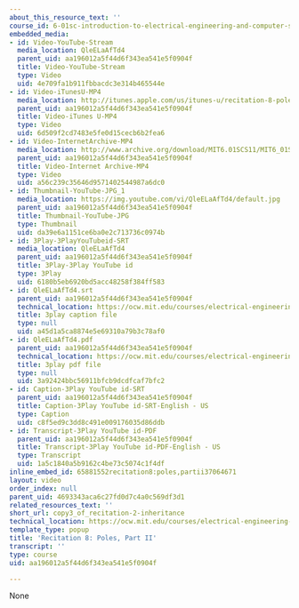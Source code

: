 ```yaml
---
about_this_resource_text: ''
course_id: 6-01sc-introduction-to-electrical-engineering-and-computer-science-i-spring-2011
embedded_media:
- id: Video-YouTube-Stream
  media_location: QleELaAfTd4
  parent_uid: aa196012a5f44d6f343ea541e5f0904f
  title: Video-YouTube-Stream
  type: Video
  uid: 4e709fa1b911fbbacdc3e314b465544e
- id: Video-iTunesU-MP4
  media_location: http://itunes.apple.com/us/itunes-u/recitation-8-poles-part-ii/id490181666?i=108667950
  parent_uid: aa196012a5f44d6f343ea541e5f0904f
  title: Video-iTunes U-MP4
  type: Video
  uid: 6d509f2cd7483e5fe0d15cecb6b2fea6
- id: Video-InternetArchive-MP4
  media_location: http://www.archive.org/download/MIT6.01SCS11/MIT6_01SC_rec8_300k.mp4
  parent_uid: aa196012a5f44d6f343ea541e5f0904f
  title: Video-Internet Archive-MP4
  type: Video
  uid: a56c239c35646d9571402544987a6dc0
- id: Thumbnail-YouTube-JPG_1
  media_location: https://img.youtube.com/vi/QleELaAfTd4/default.jpg
  parent_uid: aa196012a5f44d6f343ea541e5f0904f
  title: Thumbnail-YouTube-JPG
  type: Thumbnail
  uid: da39e6a1151ce6ba0e2c713736c0974b
- id: 3Play-3PlayYouTubeid-SRT
  media_location: QleELaAfTd4
  parent_uid: aa196012a5f44d6f343ea541e5f0904f
  title: 3Play-3Play YouTube id
  type: 3Play
  uid: 6180b5eb6920bd5acc48258f384ff583
- id: QleELaAfTd4.srt
  parent_uid: aa196012a5f44d6f343ea541e5f0904f
  technical_location: https://ocw.mit.edu/courses/electrical-engineering-and-computer-science/6-01sc-introduction-to-electrical-engineering-and-computer-science-i-spring-2011/resource-index/copy3_of_recitation-2-inheritance/QleELaAfTd4.srt
  title: 3play caption file
  type: null
  uid: a45d1a5ca8874e5e69310a79b3c78af0
- id: QleELaAfTd4.pdf
  parent_uid: aa196012a5f44d6f343ea541e5f0904f
  technical_location: https://ocw.mit.edu/courses/electrical-engineering-and-computer-science/6-01sc-introduction-to-electrical-engineering-and-computer-science-i-spring-2011/resource-index/copy3_of_recitation-2-inheritance/QleELaAfTd4.pdf
  title: 3play pdf file
  type: null
  uid: 3a92424bbc56911bfcb9dcdfcaf7bfc2
- id: Caption-3Play YouTube id-SRT
  parent_uid: aa196012a5f44d6f343ea541e5f0904f
  title: Caption-3Play YouTube id-SRT-English - US
  type: Caption
  uid: c8f5ed9c3dd8c491e009176035d86ddb
- id: Transcript-3Play YouTube id-PDF
  parent_uid: aa196012a5f44d6f343ea541e5f0904f
  title: Transcript-3Play YouTube id-PDF-English - US
  type: Transcript
  uid: 1a5c1840a5b9162c4be73c5074c1f4df
inline_embed_id: 65881552recitation8:poles,partii37064671
layout: video
order_index: null
parent_uid: 4693343aca6c27fd0d7c4a0c569df3d1
related_resources_text: ''
short_url: copy3_of_recitation-2-inheritance
technical_location: https://ocw.mit.edu/courses/electrical-engineering-and-computer-science/6-01sc-introduction-to-electrical-engineering-and-computer-science-i-spring-2011/resource-index/copy3_of_recitation-2-inheritance
template_type: popup
title: 'Recitation 8: Poles, Part II'
transcript: ''
type: course
uid: aa196012a5f44d6f343ea541e5f0904f

---
```

None